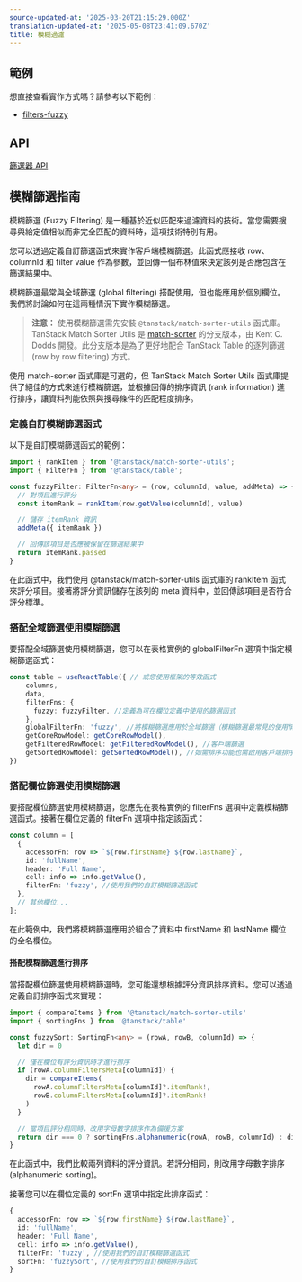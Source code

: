 ```yaml
---
source-updated-at: '2025-03-20T21:15:29.000Z'
translation-updated-at: '2025-05-08T23:41:09.670Z'
title: 模糊過濾
---
```

## 範例

想直接查看實作方式嗎？請參考以下範例：

- [filters-fuzzy](../framework/react/examples/filters-fuzzy)

## API

[篩選器 API](../api/features/filters)

## 模糊篩選指南

模糊篩選 (Fuzzy Filtering) 是一種基於近似匹配來過濾資料的技術。當您需要搜尋與給定值相似而非完全匹配的資料時，這項技術特別有用。

您可以透過定義自訂篩選函式來實作客戶端模糊篩選。此函式應接收 row、columnId 和 filter value 作為參數，並回傳一個布林值來決定該列是否應包含在篩選結果中。

模糊篩選最常與全域篩選 (global filtering) 搭配使用，但也能應用於個別欄位。我們將討論如何在這兩種情況下實作模糊篩選。

> **注意：** 使用模糊篩選需先安裝 `@tanstack/match-sorter-utils` 函式庫。
> TanStack Match Sorter Utils 是 [match-sorter](https://github.com/kentcdodds/match-sorter) 的分支版本，由 Kent C. Dodds 開發。此分支版本是為了更好地配合 TanStack Table 的逐列篩選 (row by row filtering) 方式。

使用 match-sorter 函式庫是可選的，但 TanStack Match Sorter Utils 函式庫提供了絕佳的方式來進行模糊篩選，並根據回傳的排序資訊 (rank information) 進行排序，讓資料列能依照與搜尋條件的匹配程度排序。

### 定義自訂模糊篩選函式

以下是自訂模糊篩選函式的範例：

```typescript
import { rankItem } from '@tanstack/match-sorter-utils';
import { FilterFn } from '@tanstack/table';

const fuzzyFilter: FilterFn<any> = (row, columnId, value, addMeta) => {
  // 對項目進行評分
  const itemRank = rankItem(row.getValue(columnId), value)

  // 儲存 itemRank 資訊
  addMeta({ itemRank })

  // 回傳該項目是否應被保留在篩選結果中
  return itemRank.passed
}
```

在此函式中，我們使用 @tanstack/match-sorter-utils 函式庫的 rankItem 函式來評分項目。接著將評分資訊儲存在該列的 meta 資料中，並回傳該項目是否符合評分標準。

### 搭配全域篩選使用模糊篩選

要搭配全域篩選使用模糊篩選，您可以在表格實例的 globalFilterFn 選項中指定模糊篩選函式：

```typescript
const table = useReactTable({ // 或您使用框架的等效函式
    columns,
    data,
    filterFns: {
      fuzzy: fuzzyFilter, //定義為可在欄位定義中使用的篩選函式
    },
    globalFilterFn: 'fuzzy', //將模糊篩選應用於全域篩選（模糊篩選最常見的使用情境）
    getCoreRowModel: getCoreRowModel(),
    getFilteredRowModel: getFilteredRowModel(), //客戶端篩選
    getSortedRowModel: getSortedRowModel(), //如需排序功能也需啟用客戶端排序
})
```

### 搭配欄位篩選使用模糊篩選

要搭配欄位篩選使用模糊篩選，您應先在表格實例的 filterFns 選項中定義模糊篩選函式。接著在欄位定義的 filterFn 選項中指定該函式：

```typescript
const column = [
  {
    accessorFn: row => `${row.firstName} ${row.lastName}`,
    id: 'fullName',
    header: 'Full Name',
    cell: info => info.getValue(),
    filterFn: 'fuzzy', //使用我們的自訂模糊篩選函式
  },
  // 其他欄位...
];
```

在此範例中，我們將模糊篩選應用於組合了資料中 firstName 和 lastName 欄位的全名欄位。

#### 搭配模糊篩選進行排序

當搭配欄位篩選使用模糊篩選時，您可能還想根據評分資訊排序資料。您可以透過定義自訂排序函式來實現：

```typescript
import { compareItems } from '@tanstack/match-sorter-utils'
import { sortingFns } from '@tanstack/table'

const fuzzySort: SortingFn<any> = (rowA, rowB, columnId) => {
  let dir = 0

  // 僅在欄位有評分資訊時才進行排序
  if (rowA.columnFiltersMeta[columnId]) {
    dir = compareItems(
      rowA.columnFiltersMeta[columnId]?.itemRank!,
      rowB.columnFiltersMeta[columnId]?.itemRank!
    )
  }

  // 當項目評分相同時，改用字母數字排序作為備援方案
  return dir === 0 ? sortingFns.alphanumeric(rowA, rowB, columnId) : dir
}
```

在此函式中，我們比較兩列資料的評分資訊。若評分相同，則改用字母數字排序 (alphanumeric sorting)。

接著您可以在欄位定義的 sortFn 選項中指定此排序函式：

```typescript
{
  accessorFn: row => `${row.firstName} ${row.lastName}`,
  id: 'fullName',
  header: 'Full Name',
  cell: info => info.getValue(),
  filterFn: 'fuzzy', //使用我們的自訂模糊篩選函式
  sortFn: 'fuzzySort', //使用我們的自訂模糊排序函式
}
```
